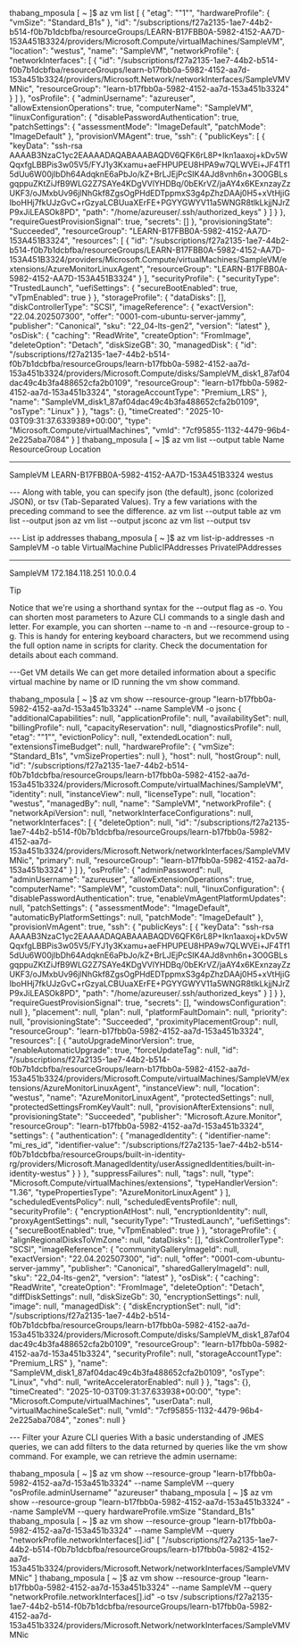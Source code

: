 thabang_mposula [ ~ ]$ az vm list
[
  {
    "etag": "\"1\"",
    "hardwareProfile": {
      "vmSize": "Standard_B1s"
    },
    "id": "/subscriptions/f27a2135-1ae7-44b2-b514-f0b7b1dcbfba/resourceGroups/LEARN-B17FBB0A-5982-4152-AA7D-153A451B3324/providers/Microsoft.Compute/virtualMachines/SampleVM",
    "location": "westus",
    "name": "SampleVM",
    "networkProfile": {
      "networkInterfaces": [
        {
          "id": "/subscriptions/f27a2135-1ae7-44b2-b514-f0b7b1dcbfba/resourceGroups/learn-b17fbb0a-5982-4152-aa7d-153a451b3324/providers/Microsoft.Network/networkInterfaces/SampleVMVMNic",
          "resourceGroup": "learn-b17fbb0a-5982-4152-aa7d-153a451b3324"
        }
      ]
    },
    "osProfile": {
      "adminUsername": "azureuser",
      "allowExtensionOperations": true,
      "computerName": "SampleVM",
      "linuxConfiguration": {
        "disablePasswordAuthentication": true,
        "patchSettings": {
          "assessmentMode": "ImageDefault",
          "patchMode": "ImageDefault"
        },
        "provisionVMAgent": true,
        "ssh": {
          "publicKeys": [
            {
              "keyData": "ssh-rsa AAAAB3NzaC1yc2EAAAADAQABAAABAQDV6QFK6rL8P+Ikn1aaxoj+kDv5WQqxfgLBBPis3w05V5/FYJ1y3Kxamu+aeFHPUPEU8HPA9w7QLWVEi+JF4Tf15dUu6W00jIbDh64AdqknE6aPbJo/kZ+BrLJEjPcSIK4AJd8vnh6n+3O0GBLsgqppuZKtZiJfB9WLG2Z7SAYe4KDgVVlYHDBq/0bEKrVZ/jaAY4x6KExnzayZzUKF3/oJMxbUv96jlNhGkf8ZgsOgPHdEDTppmxS3g4pZhzDAAj0H5+xVtHjiGIboHHj7fkUJzGvC+rGzyaLCBUuaXErFE+PGYYGWYV11a5WNGR8tlkLkjjNJrZP9xJiLEASOk8PD",
              "path": "/home/azureuser/.ssh/authorized_keys"
            }
          ]
        }
      },
      "requireGuestProvisionSignal": true,
      "secrets": []
    },
    "provisioningState": "Succeeded",
    "resourceGroup": "LEARN-B17FBB0A-5982-4152-AA7D-153A451B3324",
    "resources": [
      {
        "id": "/subscriptions/f27a2135-1ae7-44b2-b514-f0b7b1dcbfba/resourceGroups/LEARN-B17FBB0A-5982-4152-AA7D-153A451B3324/providers/Microsoft.Compute/virtualMachines/SampleVM/extensions/AzureMonitorLinuxAgent",
        "resourceGroup": "LEARN-B17FBB0A-5982-4152-AA7D-153A451B3324"
      }
    ],
    "securityProfile": {
      "securityType": "TrustedLaunch",
      "uefiSettings": {
        "secureBootEnabled": true,
        "vTpmEnabled": true
      }
    },
    "storageProfile": {
      "dataDisks": [],
      "diskControllerType": "SCSI",
      "imageReference": {
        "exactVersion": "22.04.202507300",
        "offer": "0001-com-ubuntu-server-jammy",
        "publisher": "Canonical",
        "sku": "22_04-lts-gen2",
        "version": "latest"
      },
      "osDisk": {
        "caching": "ReadWrite",
        "createOption": "FromImage",
        "deleteOption": "Detach",
        "diskSizeGB": 30,
        "managedDisk": {
          "id": "/subscriptions/f27a2135-1ae7-44b2-b514-f0b7b1dcbfba/resourceGroups/learn-b17fbb0a-5982-4152-aa7d-153a451b3324/providers/Microsoft.Compute/disks/SampleVM_disk1_87af04dac49c4b3fa488652cfa2b0109",
          "resourceGroup": "learn-b17fbb0a-5982-4152-aa7d-153a451b3324",
          "storageAccountType": "Premium_LRS"
        },
        "name": "SampleVM_disk1_87af04dac49c4b3fa488652cfa2b0109",
        "osType": "Linux"
      }
    },
    "tags": {},
    "timeCreated": "2025-10-03T09:31:37.6339389+00:00",
    "type": "Microsoft.Compute/virtualMachines",
    "vmId": "7cf95855-1132-4479-96b4-2e225aba7084"
  }
]
thabang_mposula [ ~ ]$ az vm list --output table
Name      ResourceGroup                               Location
--------  ------------------------------------------  ----------
SampleVM  LEARN-B17FBB0A-5982-4152-AA7D-153A451B3324  westus

--- Along with table, you can specify json (the default), jsonc (colorized JSON), or tsv (Tab-Separated Values). Try a few variations with the preceding command to see the difference.
az vm list --output table
az vm list --output json
az vm list --output jsconc
az vm list --output tsv

--- List ip addresses
thabang_mposula [ ~ ]$ az vm list-ip-addresses -n SampleVM -o table
VirtualMachine    PublicIPAddresses    PrivateIPAddresses
----------------  -------------------  --------------------
SampleVM          172.184.118.251      10.0.0.4

 Tip

Notice that we're using a shorthand syntax for the --output flag as -o. You can shorten most parameters to Azure CLI commands to a single dash and letter. For example, you can shorten --name to -n and --resource-group to -g. This is handy for entering keyboard characters, but we recommend using the full option name in scripts for clarity. Check the documentation for details about each command.

---Get VM details
We can get more detailed information about a specific virtual machine by name or ID running the vm show command.

thabang_mposula [ ~ ]$ az vm show --resource-group "learn-b17fbb0a-5982-4152-aa7d-153a451b3324" --name SampleVM -o jsonc
{
  "additionalCapabilities": null,
  "applicationProfile": null,
  "availabilitySet": null,
  "billingProfile": null,
  "capacityReservation": null,
  "diagnosticsProfile": null,
  "etag": "\"1\"",
  "evictionPolicy": null,
  "extendedLocation": null,
  "extensionsTimeBudget": null,
  "hardwareProfile": {
    "vmSize": "Standard_B1s",
    "vmSizeProperties": null
  },
  "host": null,
  "hostGroup": null,
  "id": "/subscriptions/f27a2135-1ae7-44b2-b514-f0b7b1dcbfba/resourceGroups/learn-b17fbb0a-5982-4152-aa7d-153a451b3324/providers/Microsoft.Compute/virtualMachines/SampleVM",
  "identity": null,
  "instanceView": null,
  "licenseType": null,
  "location": "westus",
  "managedBy": null,
  "name": "SampleVM",
  "networkProfile": {
    "networkApiVersion": null,
    "networkInterfaceConfigurations": null,
    "networkInterfaces": [
      {
        "deleteOption": null,
        "id": "/subscriptions/f27a2135-1ae7-44b2-b514-f0b7b1dcbfba/resourceGroups/learn-b17fbb0a-5982-4152-aa7d-153a451b3324/providers/Microsoft.Network/networkInterfaces/SampleVMVMNic",
        "primary": null,
        "resourceGroup": "learn-b17fbb0a-5982-4152-aa7d-153a451b3324"
      }
    ]
  },
  "osProfile": {
    "adminPassword": null,
    "adminUsername": "azureuser",
    "allowExtensionOperations": true,
    "computerName": "SampleVM",
    "customData": null,
    "linuxConfiguration": {
      "disablePasswordAuthentication": true,
      "enableVmAgentPlatformUpdates": null,
      "patchSettings": {
        "assessmentMode": "ImageDefault",
        "automaticByPlatformSettings": null,
        "patchMode": "ImageDefault"
      },
      "provisionVmAgent": true,
      "ssh": {
        "publicKeys": [
          {
            "keyData": "ssh-rsa AAAAB3NzaC1yc2EAAAADAQABAAABAQDV6QFK6rL8P+Ikn1aaxoj+kDv5WQqxfgLBBPis3w05V5/FYJ1y3Kxamu+aeFHPUPEU8HPA9w7QLWVEi+JF4Tf15dUu6W00jIbDh64AdqknE6aPbJo/kZ+BrLJEjPcSIK4AJd8vnh6n+3O0GBLsgqppuZKtZiJfB9WLG2Z7SAYe4KDgVVlYHDBq/0bEKrVZ/jaAY4x6KExnzayZzUKF3/oJMxbUv96jlNhGkf8ZgsOgPHdEDTppmxS3g4pZhzDAAj0H5+xVtHjiGIboHHj7fkUJzGvC+rGzyaLCBUuaXErFE+PGYYGWYV11a5WNGR8tlkLkjjNJrZP9xJiLEASOk8PD",
            "path": "/home/azureuser/.ssh/authorized_keys"
          }
        ]
      }
    },
    "requireGuestProvisionSignal": true,
    "secrets": [],
    "windowsConfiguration": null
  },
  "placement": null,
  "plan": null,
  "platformFaultDomain": null,
  "priority": null,
  "provisioningState": "Succeeded",
  "proximityPlacementGroup": null,
  "resourceGroup": "learn-b17fbb0a-5982-4152-aa7d-153a451b3324",
  "resources": [
    {
      "autoUpgradeMinorVersion": true,
      "enableAutomaticUpgrade": true,
      "forceUpdateTag": null,
      "id": "/subscriptions/f27a2135-1ae7-44b2-b514-f0b7b1dcbfba/resourceGroups/learn-b17fbb0a-5982-4152-aa7d-153a451b3324/providers/Microsoft.Compute/virtualMachines/SampleVM/extensions/AzureMonitorLinuxAgent",
      "instanceView": null,
      "location": "westus",
      "name": "AzureMonitorLinuxAgent",
      "protectedSettings": null,
      "protectedSettingsFromKeyVault": null,
      "provisionAfterExtensions": null,
      "provisioningState": "Succeeded",
      "publisher": "Microsoft.Azure.Monitor",
      "resourceGroup": "learn-b17fbb0a-5982-4152-aa7d-153a451b3324",
      "settings": {
        "authentication": {
          "managedIdentity": {
            "identifier-name": "mi_res_id",
            "identifier-value": "/subscriptions/f27a2135-1ae7-44b2-b514-f0b7b1dcbfba/resourceGroups/built-in-identity-rg/providers/Microsoft.ManagedIdentity/userAssignedIdentities/built-in-identity-westus"
          }
        }
      },
      "suppressFailures": null,
      "tags": null,
      "type": "Microsoft.Compute/virtualMachines/extensions",
      "typeHandlerVersion": "1.36",
      "typePropertiesType": "AzureMonitorLinuxAgent"
    }
  ],
  "scheduledEventsPolicy": null,
  "scheduledEventsProfile": null,
  "securityProfile": {
    "encryptionAtHost": null,
    "encryptionIdentity": null,
    "proxyAgentSettings": null,
    "securityType": "TrustedLaunch",
    "uefiSettings": {
      "secureBootEnabled": true,
      "vTpmEnabled": true
    }
  },
  "storageProfile": {
    "alignRegionalDisksToVmZone": null,
    "dataDisks": [],
    "diskControllerType": "SCSI",
    "imageReference": {
      "communityGalleryImageId": null,
      "exactVersion": "22.04.202507300",
      "id": null,
      "offer": "0001-com-ubuntu-server-jammy",
      "publisher": "Canonical",
      "sharedGalleryImageId": null,
      "sku": "22_04-lts-gen2",
      "version": "latest"
    },
    "osDisk": {
      "caching": "ReadWrite",
      "createOption": "FromImage",
      "deleteOption": "Detach",
      "diffDiskSettings": null,
      "diskSizeGb": 30,
      "encryptionSettings": null,
      "image": null,
      "managedDisk": {
        "diskEncryptionSet": null,
        "id": "/subscriptions/f27a2135-1ae7-44b2-b514-f0b7b1dcbfba/resourceGroups/learn-b17fbb0a-5982-4152-aa7d-153a451b3324/providers/Microsoft.Compute/disks/SampleVM_disk1_87af04dac49c4b3fa488652cfa2b0109",
        "resourceGroup": "learn-b17fbb0a-5982-4152-aa7d-153a451b3324",
        "securityProfile": null,
        "storageAccountType": "Premium_LRS"
      },
      "name": "SampleVM_disk1_87af04dac49c4b3fa488652cfa2b0109",
      "osType": "Linux",
      "vhd": null,
      "writeAcceleratorEnabled": null
    }
  },
  "tags": {},
  "timeCreated": "2025-10-03T09:31:37.633938+00:00",
  "type": "Microsoft.Compute/virtualMachines",
  "userData": null,
  "virtualMachineScaleSet": null,
  "vmId": "7cf95855-1132-4479-96b4-2e225aba7084",
  "zones": null
}

--- Filter your Azure CLI queries
With a basic understanding of JMES queries, we can add filters to the data returned by queries like the vm show command. For example, we can retrieve the admin username:

thabang_mposula [ ~ ]$ az vm show --resource-group "learn-b17fbb0a-5982-4152-aa7d-153a451b3324" --name SampleVM --query "osProfile.adminUsername"
"azureuser"
thabang_mposula [ ~ ]$ az vm show --resource-group "learn-b17fbb0a-5982-4152-aa7d-153a451b3324" --name SampleVM --query hardwareProfile.vmSize
"Standard_B1s"
thabang_mposula [ ~ ]$ az vm show --resource-group "learn-b17fbb0a-5982-4152-aa7d-153a451b3324" --name SampleVM --query "networkProfile.networkInterfaces[].id"
[
  "/subscriptions/f27a2135-1ae7-44b2-b514-f0b7b1dcbfba/resourceGroups/learn-b17fbb0a-5982-4152-aa7d-153a451b3324/providers/Microsoft.Network/networkInterfaces/SampleVMVMNic"
]
thabang_mposula [ ~ ]$ az vm show --resource-group "learn-b17fbb0a-5982-4152-aa7d-153a451b3324" --name SampleVM --query "networkProfile.networkInterfaces[].id" -o tsv
/subscriptions/f27a2135-1ae7-44b2-b514-f0b7b1dcbfba/resourceGroups/learn-b17fbb0a-5982-4152-aa7d-153a451b3324/providers/Microsoft.Network/networkInterfaces/SampleVMVMNic